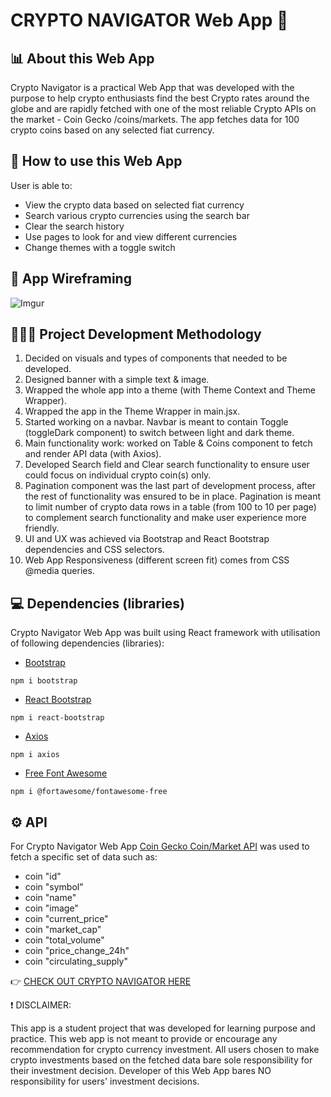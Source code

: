 # CRYPTO NAVIGATOR Web App 🚀

## 📊 About this Web App

Crypto Navigator is a practical Web App that was developed with the purpose to help crypto enthusiasts find the best Crypto rates around the globe and are rapidly fetched with one of the most reliable Crypto APIs on the market - Coin Gecko /coins/markets. The app fetches data for 100 crypto coins based on any selected fiat currency.

## 🧐 How to use this Web App

User is able to:

- View the crypto data based on selected fiat currency
- Search various crypto currencies using the search bar
- Clear the search history
- Use pages to look for and view different currencies
- Change themes with a toggle switch

## 🧩 App Wireframing

![Imgur](https://i.imgur.com/vwVc1z9.png)

## 👨🏽‍💻 Project Development Methodology

<ol>
<li>Decided on visuals and types of components that needed to be developed. </li>
<li>Designed banner with a simple text & image. </li>
<li>Wrapped the whole app into a theme (with Theme Context and Theme Wrapper). </li>
<li>Wrapped the app in the Theme Wrapper in main.jsx. </li>
<li>Started working on a navbar. Navbar is meant to contain Toggle (toggleDark component) to switch between light and dark theme. </li>
<li>Main functionality work: worked on Table & Coins component to fetch and render API data (with Axios).</li>
<li>Developed Search field and Clear search functionality to ensure user could focus on individual crypto coin(s) only. </li>
<li>Pagination component was the last part of development process, after the rest of functionality was ensured to be in place. Pagination is meant to limit number of crypto data rows in a table (from 100 to 10 per page) to complement search functionality and make user experience more friendly.</li>
<li>UI and UX was achieved via Bootstrap and React Bootstrap dependencies and CSS selectors.</li>
<li>Web App Responsiveness (different screen fit) comes from CSS @media queries.</li>
</ol>

## 💻 Dependencies (libraries)

Crypto Navigator Web App was built using React framework with utilisation of following dependencies (libraries):

- [Bootstrap](https://www.npmjs.com/package/bootstrap)

```
npm i bootstrap
```

- [React Bootstrap](https://www.npmjs.com/package/react-bootstrap)

```
npm i react-bootstrap
```

- [Axios](https://www.npmjs.com/package/axios)

```
npm i axios
```

- [Free Font Awesome](https://www.npmjs.com/package/@fortawesome/fontawesome-free)

```
npm i @fortawesome/fontawesome-free
```

## ⚙️ API

For Crypto Navigator Web App [Coin Gecko Coin/Market API](https://www.coingecko.com/en/api/documentation) was used to fetch a specific set of data such as:

- coin "id"
- coin "symbol"
- coin "name"
- coin "image"
- coin "current_price"
- coin "market_cap"
- coin "total_volume"
- coin "price_change_24h"
- coin "circulating_supply"

👉 [CHECK OUT CRYPTO NAVIGATOR HERE](https://test2-delta-teal.vercel.app/)

❗ DISCLAIMER:

This app is a student project that was developed for learning purpose and practice. This web app is not meant to provide or encourage any recommendation for crypto currency investment. All users chosen to make crypto investments based on the fetched data bare sole responsibility for their investment decision. Developer of this Web App bares NO responsibility for users' investment decisions.
